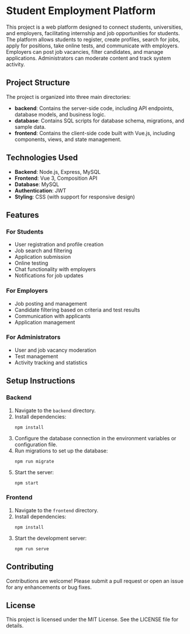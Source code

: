# Student Employment Platform

This project is a web platform designed to connect students, universities, and employers, facilitating internship and job opportunities for students. The platform allows students to register, create profiles, search for jobs, apply for positions, take online tests, and communicate with employers. Employers can post job vacancies, filter candidates, and manage applications. Administrators can moderate content and track system activity.

## Project Structure

The project is organized into three main directories:

- **backend**: Contains the server-side code, including API endpoints, database models, and business logic.
- **database**: Contains SQL scripts for database schema, migrations, and sample data.
- **frontend**: Contains the client-side code built with Vue.js, including components, views, and state management.

## Technologies Used

- **Backend**: Node.js, Express, MySQL
- **Frontend**: Vue 3, Composition API
- **Database**: MySQL
- **Authentication**: JWT
- **Styling**: CSS (with support for responsive design)

## Features

### For Students
- User registration and profile creation
- Job search and filtering
- Application submission
- Online testing
- Chat functionality with employers
- Notifications for job updates

### For Employers
- Job posting and management
- Candidate filtering based on criteria and test results
- Communication with applicants
- Application management

### For Administrators
- User and job vacancy moderation
- Test management
- Activity tracking and statistics

## Setup Instructions

### Backend

1. Navigate to the `backend` directory.
2. Install dependencies:
   ```
   npm install
   ```
3. Configure the database connection in the environment variables or configuration file.
4. Run migrations to set up the database:
   ```
   npm run migrate
   ```
5. Start the server:
   ```
   npm start
   ```

### Frontend

1. Navigate to the `frontend` directory.
2. Install dependencies:
   ```
   npm install
   ```
3. Start the development server:
   ```
   npm run serve
   ```

## Contributing

Contributions are welcome! Please submit a pull request or open an issue for any enhancements or bug fixes.

## License

This project is licensed under the MIT License. See the LICENSE file for details.